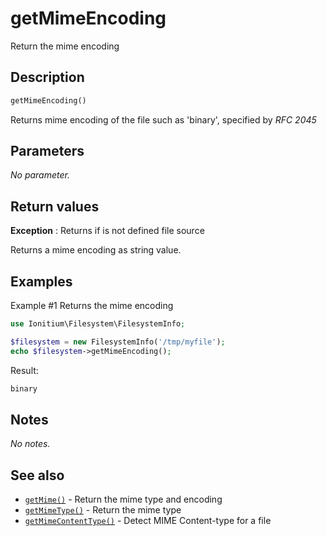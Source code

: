 # getMimeEncoding

Return the mime encoding

## Description

```php
getMimeEncoding()
```

Returns mime encoding of the file such as 'binary', specified by _RFC 2045_

## Parameters

_No parameter._

## Return values

__Exception__
: Returns if is not defined file source

Returns a mime encoding as string value.

## Examples

Example #1 Returns the mime encoding
```php
use Ionitium\Filesystem\FilesystemInfo;

$filesystem = new FilesystemInfo('/tmp/myfile');
echo $filesystem->getMimeEncoding();
```

Result:

```php
binary
```

## Notes

_No notes._

## See also

* [`getMime()`](getmime.md) - Return the mime type and encoding
* [`getMimeType()`](getmimetype.md) - Return the mime type
* [`getMimeContentType()`](getmimecontenttype.md) - Detect MIME Content-type for a file